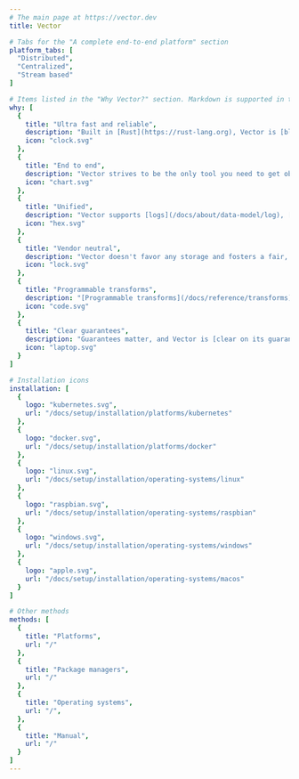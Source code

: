 ```yaml
---
# The main page at https://vector.dev
title: Vector

# Tabs for the "A complete end-to-end platform" section
platform_tabs: [
  "Distributed",
  "Centralized",
  "Stream based"
]

# Items listed in the "Why Vector?" section. Markdown is supported in the descriptions.
why: [
  {
    title: "Ultra fast and reliable",
    description: "Built in [Rust](https://rust-lang.org), Vector is [blistering fast and memory efficient](#performance). It's designed to handle the most demanding environments.",
    icon: "clock.svg"
  },
  {
    title: "End to end",
    description: "Vector strives to be the only tool you need to get observability data from A to B, [deploying](/docs/setup/deployment) as a [daemon](/docs/setup/deployment/strategies#daemon), [sidecar](/docs/setup/deployment/strategies#daemon), or [service](/docs/setup/deployment/strategies#daemon).",
    icon: "chart.svg"
  },
  {
    title: "Unified",
    description: "Vector supports [logs](/docs/about/data-model/log), [metrics](/docs/about/data-model/metric), and [events](/docs/about/data-model/#event), making it easy to collect and process all observability data.",
    icon: "hex.svg"
  },
  {
    title: "Vendor neutral",
    description: "Vector doesn't favor any storage and fosters a fair, open ecosystem with your best interest in mind. Lock-in free and future proof.",
    icon: "lock.svg"
  },
  {
    title: "Programmable transforms",
    description: "[Programmable transforms](/docs/reference/transforms) give you the full power of programmable runtimes. Handle complex use cases without limitation.",
    icon: "code.svg"
  },
  {
    title: "Clear guarantees",
    description: "Guarantees matter, and Vector is [clear on its guarantees](/docs/about/guarantees), helping you to make the appropriate trade offs for your use case.",
    icon: "laptop.svg"
  }
]

# Installation icons
installation: [
  {
    logo: "kubernetes.svg",
    url: "/docs/setup/installation/platforms/kubernetes"
  },
  {
    logo: "docker.svg",
    url: "/docs/setup/installation/platforms/docker"
  },
  {
    logo: "linux.svg",
    url: "/docs/setup/installation/operating-systems/linux"
  },
  {
    logo: "raspbian.svg",
    url: "/docs/setup/installation/operating-systems/raspbian"
  },
  {
    logo: "windows.svg",
    url: "/docs/setup/installation/operating-systems/windows"
  },
  {
    logo: "apple.svg",
    url: "/docs/setup/installation/operating-systems/macos"
  }
]

# Other methods
methods: [
  {
    title: "Platforms",
    url: "/"
  },
  {
    title: "Package managers",
    url: "/"
  },
  {
    title: "Operating systems",
    url: "/",
  },
  {
    title: "Manual",
    url: "/"
  }
]
---
```

